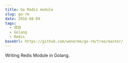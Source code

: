 ```yaml
---
title: Go Redis module
slug: go-rm
date: 2016-08-09
tags:
  - 项目
  - Golang
  - Redis
baseUrl: https://github.com/wenerme/go-rm/tree/master/
---
```


Writing Redis Module in Golang.

<!--more-->

<!--import(https://raw.githubusercontent.com/wenerme/go-rm/master/README.md)-->
